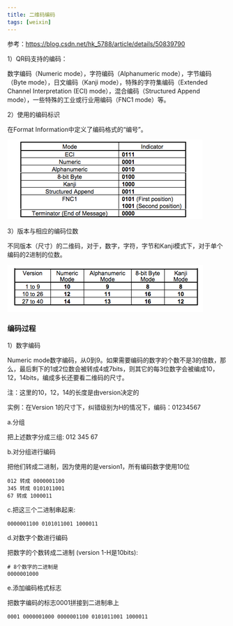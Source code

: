 ```yaml
---
title: 二维码编码
tags: [weixin]
---
```


参考：https://blog.csdn.net/hk_5788/article/details/50839790

1）QR码支持的编码：

数字编码（Numeric mode），字符编码（Alphanumeric mode），字节编码（Byte mode），日文编码（Kanji mode），特殊的字符集编码（Extended Channel Interpretation (ECI) mode），混合编码（Structured Append mode），一些特殊的工业或行业用编码（FNC1 mode）等。

2）使用的编码标识

在Format Information中定义了编码格式的“编号”。

![](/images/weixin/develop/QRCode/mode-indicators.png)

3）版本与相应的编码位数

不同版本（尺寸）的二维码，对于，数字，字符，字节和Kanji模式下，对于单个编码的2进制的位数。

![](/images/weixin/develop/QRCode/number-bits-count.png)

### 编码过程

1）数字编码

Numeric mode数字编码，从0到9。如果需要编码的数字的个数不是3的倍数，那么，最后剩下的1或2位数会被转成4或7bits，则其它的每3位数字会被编成10，12，14bits，编成多长还要看二维码的尺寸。

注：这里的10，12，14的长度是由version决定的

实例：在Version 1的尺寸下，纠错级别为H的情况下，编码：01234567

a.分组

把上述数字分成三组: 012 345 67

b.对分组进行编码

把他们转成二进制，因为使用的是version1，所有编码数字使用10位

```
012 转成 0000001100  
345 转成 0101011001  
67 转成 1000011
```

c.把这三个二进制串起来: 

```
0000001100 0101011001 1000011
```

d.对数字个数进行编码

把数字的个数转成二进制 (version 1-H是10bits): 

```
# 8个数字的二进制是 
0000001000
```

e.添加编码格式标志

把数字编码的标志0001拼接到二进制串上

```
0001 0000001000 0000001100 0101011001 1000011
```